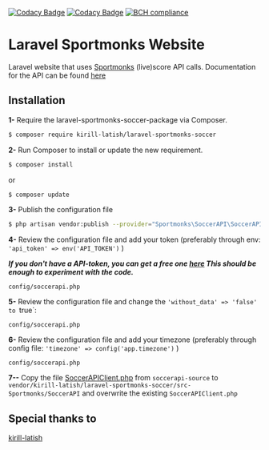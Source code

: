 [![Codacy Badge](https://api.codacy.com/project/badge/Grade/58d7eedeb5694fda93ceb2240308b54e)](https://app.codacy.com/app/shem-speck/matchy?utm_source=github.com&utm_medium=referral&utm_content=sebastiaanspeck/matchy&utm_campaign=Badge_Grade_Dashboard)
[![Codacy Badge](https://api.codacy.com/project/badge/Grade/1e92b8e1d53f40cc9b92f9ebcf8aa8b9)](https://app.codacy.com/app/shem-speck/sportmonks?utm_source=github.com&utm_medium=referral&utm_content=sebastiaanspeck/sportmonks&utm_campaign=Badge_Grade_Settings)
[![BCH compliance](https://bettercodehub.com/edge/badge/sebastiaanspeck/sportmonks?branch=master)](https://bettercodehub.com/)

# Laravel Sportmonks Website

Laravel website that uses [Sportmonks](https://www.sportmonks.com/sports/soccer) (live)score API calls. 
Documentation for the API can be found [here](https://www.sportmonks.com/sports/soccer)

## Installation

**1-** Require the laravel-sportmonks-soccer-package via Composer.
```bash
$ composer require kirill-latish/laravel-sportmonks-soccer
```

**2-** Run Composer to install or update the new requirement.

```bash
$ composer install
```

or

```bash
$ composer update
```

**3-** Publish the configuration file

```bash
$ php artisan vendor:publish --provider="Sportmonks\SoccerAPI\SoccerAPIServiceProvider"
```

**4-** Review the configuration file and add your token (preferably through env: `'api_token' => env('API_TOKEN')` )

***If you don't have a API-token, you can get a free one [here](https://www.sportmonks.com/register) This should be enough to experiment with the code.***

```
config/soccerapi.php
```

**5-** Review the configuration file and change the `'without_data' => 'false' to `true`:

```
config/soccerapi.php
```

**6-** Review the configuration file and add your timezone (preferably through config file: `'timezone' => config('app.timezone')` )

```
config/soccerapi.php
```

**7--** Copy the file [SoccerAPIClient.php](https://github.com/sebastiaanspeck/sportmonks/blob/master/soccerapi/SoccerAPIClient.php) from `soccerapi-source` to `vendor/kirill-latish/laravel-sportmonks-soccer/src-Sportmonks/SoccerAPI` and overwrite the existing `SoccerAPIClient.php`

## Special thanks to
[kirill-latish](https://github.com/kirill-latish/laravel-sportmonks-soccer)
